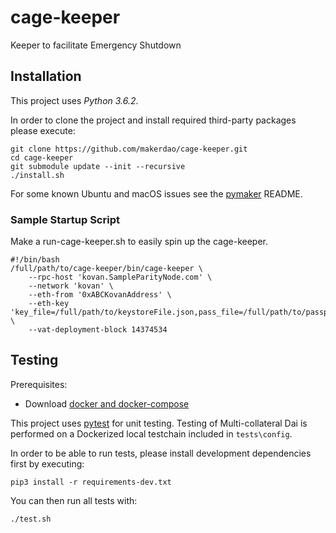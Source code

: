# cage-keeper
Keeper to facilitate Emergency Shutdown


## Installation

This project uses *Python 3.6.2*.

In order to clone the project and install required third-party packages please execute:
```
git clone https://github.com/makerdao/cage-keeper.git
cd cage-keeper
git submodule update --init --recursive
./install.sh
```

For some known Ubuntu and macOS issues see the [pymaker](https://github.com/makerdao/pymaker) README.


### Sample Startup Script

Make a run-cage-keeper.sh to easily spin up the cage-keeper.

```
#!/bin/bash
/full/path/to/cage-keeper/bin/cage-keeper \
	--rpc-host 'kovan.SampleParityNode.com' \
  	--network 'kovan' \
	--eth-from '0xABCKovanAddress' \
	--eth-key 'key_file=/full/path/to/keystoreFile.json,pass_file=/full/path/to/passphrase/file.txt' \
	--vat-deployment-block 14374534
```


## Testing

Prerequisites:
* Download [docker and docker-compose](https://www.docker.com/get-started)

This project uses [pytest](https://docs.pytest.org/en/latest/) for unit testing.  Testing of Multi-collateral Dai is
performed on a Dockerized local testchain included in `tests\config`.

In order to be able to run tests, please install development dependencies first by executing:
```
pip3 install -r requirements-dev.txt
```

You can then run all tests with:
```
./test.sh
```
